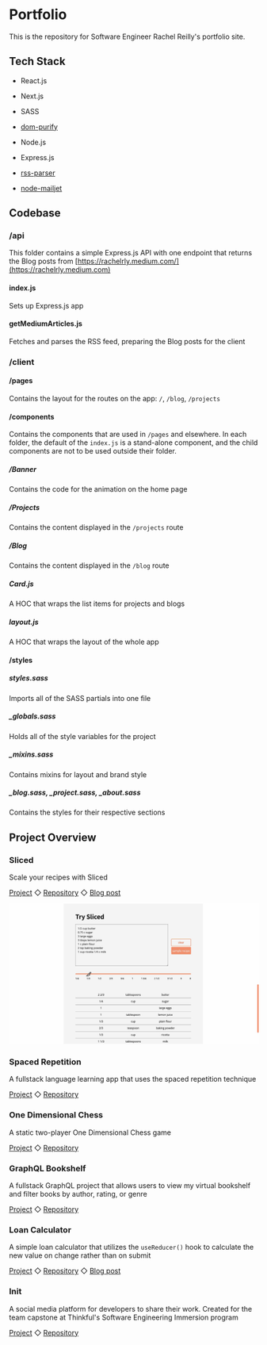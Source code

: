 # Portfolio

This is the repository for Software Engineer Rachel Reilly's portfolio site.

## Tech Stack

- React.js
- Next.js
- SASS
- [dom-purify](https://github.com/cure53/DOMPurify)

- Node.js
- Express.js
- [rss-parser](https://www.npmjs.com/package/rss-parser)
- [node-mailjet](https://github.com/mailjet/mailjet-apiv3-nodejs)


## Codebase 

### /api

This folder contains a simple Express.js API with one endpoint that returns the Blog posts from [https://rachelrly.medium.com/](https://rachelrly.medium.com)

#### index.js

Sets up Express.js app

#### getMediumArticles.js

Fetches and parses the RSS feed, preparing the Blog posts for the client

### /client

#### /pages

Contains the layout for the routes on the app: `/`, `/blog`, `/projects`

#### /components

Contains the components that are used in `/pages` and elsewhere. In each folder, the default of the `index.js` is a stand-alone component, and the child components are not to be used outside their folder. 

##### /Banner

Contains the code for the animation on the home page

##### /Projects

Contains the content displayed in the `/projects` route

##### /Blog

Contains the content displayed in the `/blog` route

##### Card.js

A HOC that wraps the list items for projects and blogs

##### layout.js

A HOC that wraps the layout of the whole app

#### /styles

##### styles.sass

Imports all of the SASS partials into one file

##### _globals.sass

Holds all of the style variables for the project

##### _mixins.sass

Contains mixins for layout and brand style

##### _blog.sass, _project.sass, _about.sass

Contains the styles for their respective sections

## Project Overview

### Sliced

Scale your recipes with Sliced

[Project](https://sliced.rachanastasia.vercel.app/) ◇ 
[Repository](https://github.com/rachelrly/sliced) ◇ 
[Blog post](https://rachelrly.medium.com/a-tale-of-three-string-parsing-algorithms-ed62a13bc62b)

![](client/assets/scale-down.jpg)

### Spaced Repetition

A fullstack language learning app that uses the spaced repetition technique

[Project](https://spaced-repetition-dun.vercel.app/) ◇ 
[Repository](https://github.com/rachelrly/spaced-repetition-server)

### One Dimensional Chess

A static two-player One Dimensional Chess game

[Project](https://one-d-chess.vercel.app/) ◇ 
[Repository](https://github.com/Rachanastasia/one-dimensional-chess)


### GraphQL Bookshelf

A fullstack GraphQL project that allows users to view my virtual bookshelf and filter books by author, rating, or genre

[Project](https://bookshelf.rachanastasia.vercel.app/) ◇ 
[Repository](https://github.com/rachelrly/graphql-bookshelf-api)


### Loan Calculator

A simple loan calculator that utilizes the `useReducer()` hook to calculate the new value on change rather than on submit

[Project](https://loan-calculator-two.vercel.app/) ◇ 
[Repository](https://github.com/rachelrly/loan-calculator) ◇ 
[Blog post](https://rachelrly.medium.com/usestate-vs-usereducer-9bbfca768f51)



### Init

A social media platform for developers to share their work. Created for the team capstone at Thinkful's Software Engineering Immersion program

[Project](https://init-rachel.vercel.app/) ◇ 
[Repository](https://github.com/Rachanastasia/init) 
